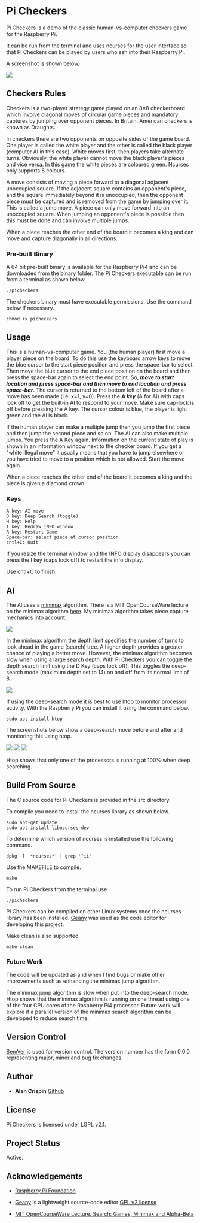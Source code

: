 # Pi Checkers

Pi Checkers is a demo of the classic human-vs-computer checkers game for the Raspberry Pi. 

It can be run from the terminal and uses ncurses for the user interface so that Pi Checkers can be played by users who ssh into their Raspberry Pi.

A screenshot is shown below.

![](pi-checkers.png) 

## Checkers Rules

Checkers is a two-player strategy game played on an 8×8 checkerboard which involve diagonal moves of circular game pieces and mandatory captures by jumping over opponent pieces. In Britain, American checkers is known as Draughts.

In checkers there are two opponents on opposite sides of the game board. One player is called the white player and the other is called the black player (computer AI in this case). White moves first, then players take alternate turns. Obviously, the white player cannot move the black player's pieces and vice versa. In this game the white pieces are coloured green. Ncurses only supports 8 colours. 

A move consists of moving a piece forward to a diagonal adjacent unoccupied square. If the adjacent square contains an opponent's piece, and the square immediately beyond it is unoccupied, then the opponent piece must be captured and is removed from the game by jumping over it. This is called a jump move. A piece can only move forward into an unoccupied square. When jumping an opponent's piece is possible then this must be done and can involve multiple jumps. 

When a piece reaches the other end of the board it becomes a king and can move and capture diagonally in all directions.

### Pre-built Binary

A 64 bit pre-built binary is available for the Raspberry Pi4 and can be downloaded from the binary folder. The Pi Checkers executable can be run from a terminal as shown below.

```
./picheckers
```

The checkers binary must have executable permissions. Use the command below if necessary.

```
chmod +x picheckers
```

## Usage

This is a human-vs-computer game. You (the human player) first move a player piece on the board. To do this use the keyboard arrow keys to move the blue cursor to the start piece position and press the space-bar to select. Then move the blue cursor to the end piece position on the board and then press the space-bar again to select the end point. So, ***move to start location and press space-bar and then move to end location and press space-bar***.  The cursor is returned to the bottom left of the board after a move has been made (i.e. x=1, y=0). Press the ***A key*** (A for AI) with caps lock off to get the built-in AI to respond to your move. Make sure cap-lock is off before pressing the A key. The cursor colour is blue, the player is light green and the AI is black.

If the human player can make a multiple jump then you jump the first piece and then jump the second piece and so on. The AI can also make multiple jumps. You press the A Key again. Information on the current state of play is shown in an information window next to the checker board. If you get a "white illegal move" it usually means that you have to jump elsewhere or you have tried to move to a position which is not allowed. Start the move again.

When a piece reaches the other end of the board it becomes a king and the piece is given a diamond crown.

### Keys

```
A key: AI move
D key: Deep Search (toggle)
H key: Help
I key: Redraw INFO window
R key: Restart Game
Space-bar: select piece at cursor position
cntl+C: Quit
```

If you resize the terminal window and the INFO display disappears you can press the  I key (caps lock off) to restart the info display.

Use cntl+C to finish.

## AI

The AI uses a [minimax](https://en.wikipedia.org/wiki/Minimax) algorithm. There is a MIT OpenCourseWare lecture on the minimax algorithm [here](https://www.youtube.com/watch?v=STjW3eH0Cik&t=13s). My minimax algorithm takes piece capture mechanics into account.

![](pi-checkers-ai.png) 

In the minimax algorithm the depth limit specifies the number of turns to look ahead in the game (search) tree. A higher depth provides a greater chance of playing a better move. However, the minimax algorithm becomes slow when using a large search depth. With Pi Checkers you can toggle the depth search limit using the D Key (caps lock off). This toggles the deep-search mode (maximum depth set to 14) on and off from its normal limit of 8.

![](pi-checkers-deepsearch.png) 

If using the deep-search mode it is best to use [htop](https://htop.dev/) to monitor processor activity. With the Raspberry Pi you can install it using the command below.

```
sudo apt install htop
```

The screenshots below show a deep-search move before and after and monitoring this using htop.

![](pi-checkers-deepsearch-move.png) 
![](pi-checkers-deepsearch-move-completed.png) 
![](pi-checkers-htop.png) 

Htop shows that only one of the processors is running at 100% when deep searching.

## Build From Source

The C source code for Pi Checkers is provided in the src directory. 

To compile you need to install the ncurses library as shown below.

```
sudo apt-get update
sudo apt install libncurses-dev
```

To determine which version of ncurses is installed use the following command.

```
dpkg -l '*ncurses*' | grep '^ii'
```

Use the MAKEFILE to compile. 

```
make
```

To run Pi Checkers from the terminal use

```
./picheckers
```

Pi Checkers can be compiled on other Linux systems once the ncurses library has been installed. [Geany](https://www.geany.org/) was used as the  code editor for developing this project.

Make clean is also supported.

```
make clean
```

### Future Work

The code will be updated as and when I find bugs or make other improvements such as enhancing the minimax jump algorithm.

The minimax jump algorithm is slow when put into the deep-search mode. Htop shows that the minimax algorithm is running on one thread using one of the four CPU cores of the Raspberry Pi4 processor. Future work will explore if a parallel version of the minimax search algorithm can be developed to reduce search time. 

## Version Control

[SemVer](http://semver.org/) is used for version control. The version number has the form 0.0.0 representing major, minor and bug fix changes.

## Author

* **Alan Crispin** [Github](https://github.com/crispinprojects)

## License

Pi Checkers is licensed under LGPL v2.1. 

## Project Status

Active.

## Acknowledgements

* [Raspberry Pi Foundation](https://www.raspberrypi.org/)

* [Geany](https://www.geany.org/) is a lightweight source-code editor [GPL v2 license](https://www.gnu.org/licenses/old-licenses/gpl-2.0.txt)

* [MIT OpenCourseWare Lecture. Search: Games, Minimax and Alpha-Beta](https://www.youtube.com/watch?v=STjW3eH0Cik&t=13s)
